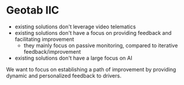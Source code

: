 # Geotab IIC
- existing solutions don't leverage video telematics
- existing solutions don't have a focus on providing feedback and facilitating improvement
    - they mainly focus on passive monitoring, compared to iterative feedback/improvement
- existing solutions don't have a large focus on AI

We want to focus on establishing a path of improvement by providing dynamic and personalized feedback to drivers.
